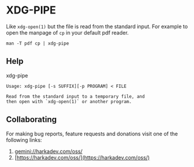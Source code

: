 # XDG-PIPE

Like `xdg-open(1)` but the file is read from the standard input. For
example to open the manpage of `cp` in your default pdf reader.

    man -T pdf cp | xdg-pipe

## Help

xdg-pipe

    Usage: xdg-pipe [-s SUFFIX][-p PROGRAM] < FILE
    
    Read from the standard input to a temporary file, and
    then open with `xdg-open(1)` or another program.

## Collaborating

For making bug reports, feature requests and donations visit
one of the following links:

1. [gemini://harkadev.com/oss/](gemini://harkadev.com/oss/)
2. [https://harkadev.com/oss/](https://harkadev.com/oss/)

